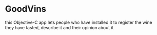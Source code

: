 # GoodVins
this Objective-C app lets people who have installed it to register the wine they have tasted, describe it and their opinion about it
